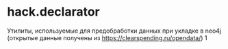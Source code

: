 # hack.declarator
Утилиты, используемые для предобработки данных при укладке в neo4j (открытые данные получены из https://clearspending.ru/opendata/)
1
